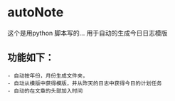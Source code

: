 # autoNote
这个是用python 脚本写的...
用于自动的生成今日日志模版
## 功能如下：
    - 自动按年份，月份生成文件夹，
    - 自动从模版中获得模版，并从昨天的日志中获得今日的计划任务
    - 自动的在文章的头部加入时间

